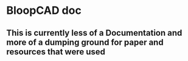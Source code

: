# BloopCAD doc

## This is currently less of a Documentation and more of a dumping ground for paper and resources that were used
